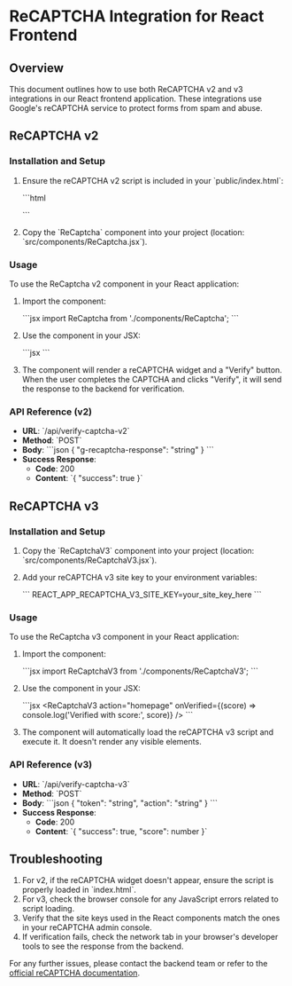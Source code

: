 # ReCAPTCHA Integration for React Frontend

## Overview

This document outlines how to use both ReCAPTCHA v2 and v3 integrations in our React frontend application. These integrations use Google's reCAPTCHA service to protect forms from spam and abuse.

## ReCAPTCHA v2

### Installation and Setup

1. Ensure the reCAPTCHA v2 script is included in your \`public/index.html\`:

   \`\`\`html
   <script src="https://www.google.com/recaptcha/api.js" async defer></script>
   \`\`\`

2. Copy the \`ReCaptcha\` component into your project (location: \`src/components/ReCaptcha.jsx\`).

### Usage

To use the ReCaptcha v2 component in your React application:

1. Import the component:

   \`\`\`jsx
   import ReCaptcha from './components/ReCaptcha';
   \`\`\`

2. Use the component in your JSX:

   \`\`\`jsx
   <ReCaptcha />
   \`\`\`

3. The component will render a reCAPTCHA widget and a "Verify" button. When the user completes the CAPTCHA and clicks "Verify", it will send the response to the backend for verification.

### API Reference (v2)

- **URL**: \`/api/verify-captcha-v2\`
- **Method**: \`POST\`
- **Body**:
  \`\`\`json
  {
    "g-recaptcha-response": "string"
  }
  \`\`\`
- **Success Response**:
  - **Code**: 200
  - **Content**: \`{ "success": true }\`

## ReCAPTCHA v3

### Installation and Setup

1. Copy the \`ReCaptchaV3\` component into your project (location: \`src/components/ReCaptchaV3.jsx\`).

2. Add your reCAPTCHA v3 site key to your environment variables:

   \`\`\`
   REACT_APP_RECAPTCHA_V3_SITE_KEY=your_site_key_here
   \`\`\`

### Usage

To use the ReCaptcha v3 component in your React application:

1. Import the component:

   \`\`\`jsx
   import ReCaptchaV3 from './components/ReCaptchaV3';
   \`\`\`

2. Use the component in your JSX:

   \`\`\`jsx
   <ReCaptchaV3 
     action="homepage" 
     onVerified={(score) => console.log('Verified with score:', score)} 
   />
   \`\`\`

3. The component will automatically load the reCAPTCHA v3 script and execute it. It doesn't render any visible elements.

### API Reference (v3)

- **URL**: \`/api/verify-captcha-v3\`
- **Method**: \`POST\`
- **Body**:
  \`\`\`json
  {
    "token": "string",
    "action": "string"
  }
  \`\`\`
- **Success Response**:
  - **Code**: 200
  - **Content**: \`{ "success": true, "score": number }\`

## Troubleshooting

1. For v2, if the reCAPTCHA widget doesn't appear, ensure the script is properly loaded in \`index.html\`.
2. For v3, check the browser console for any JavaScript errors related to script loading.
3. Verify that the site keys used in the React components match the ones in your reCAPTCHA admin console.
4. If verification fails, check the network tab in your browser's developer tools to see the response from the backend.

For any further issues, please contact the backend team or refer to the [official reCAPTCHA documentation](https://developers.google.com/recaptcha/docs/display).

